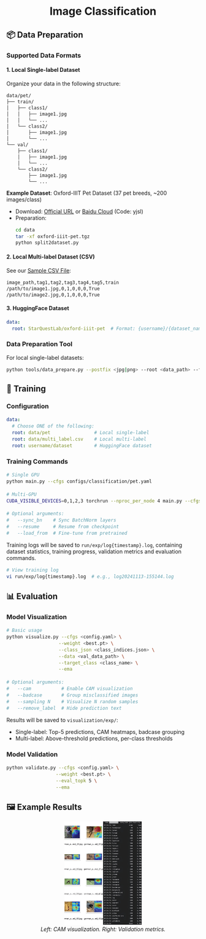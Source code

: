 # <div align="center">Image Classification</div>

## 📦 Data Preparation

### Supported Data Formats

#### 1. Local Single-label Dataset
Organize your data in the following structure:
```
data/pet/
├── train/
│   ├── class1/
│   │   ├── image1.jpg
│   │   └── ...
│   └── class2/
│       ├── image1.jpg
│       └── ...
└── val/
    ├── class1/
    │   ├── image1.jpg
    │   └── ...
    └── class2/
        ├── image1.jpg
        └── ...
```

**Example Dataset**: Oxford-IIIT Pet Dataset (37 pet breeds, ~200 images/class)
- Download: [Official URL](https://s3.amazonaws.com/fast-ai-imageclas/oxford-iiit-pet.tgz) or [Baidu Cloud](https://pan.baidu.com/s/1PjM6kPoTyzNYPZkpmDoC6A) (Code: yjsl)
- Preparation:
  ```bash
  cd data
  tar -xf oxford-iiit-pet.tgz
  python split2dataset.py
  ```

#### 2. Local Multi-label Dataset (CSV)
See our [Sample CSV File](../../data/toy-multi-cls.csv):
```csv
image_path,tag1,tag2,tag3,tag4,tag5,train
/path/to/image1.jpg,0,1,0,0,0,True
/path/to/image2.jpg,0,1,0,0,0,True
```

#### 3. HuggingFace Dataset
```yaml
data:
  root: StarQuestLab/oxford-iiit-pet  # Format: {username}/{dataset_name}
```

### Data Preparation Tool
For local single-label datasets:
```bash
python tools/data_prepare.py --postfix <jpg|png> --root <data_path> --frac <train_set_ratio>
```

## 🚀 Training

### Configuration
```yaml
data:
  # Choose ONE of the following:
  root: data/pet                # Local single-label
  root: data/multi_label.csv    # Local multi-label
  root: username/dataset        # HuggingFace dataset
```

### Training Commands
```bash
# Single GPU
python main.py --cfgs configs/classification/pet.yaml

# Multi-GPU
CUDA_VISIBLE_DEVICES=0,1,2,3 torchrun --nproc_per_node 4 main.py --cfgs configs/classification/pet.yaml

# Optional arguments:
#   --sync_bn    # Sync BatchNorm layers
#   --resume     # Resume from checkpoint
#   --load_from  # Fine-tune from pretrained
```

Training logs will be saved to `run/exp/log{timestamp}.log`, containing dataset statistics, training progress, validation metrics and evaluation commands.
```bash
# View training log
vi run/exp/log{timestamp}.log  # e.g., log20241113-155144.log
```

## 📊 Evaluation

### Model Visualization
```bash
# Basic usage
python visualize.py --cfgs <config.yaml> \
                   --weight <best.pt> \
                   --class_json <class_indices.json> \
                   --data <val_data_path> \
                   --target_class <class_name> \
                   --ema

# Optional arguments:
#   --cam           # Enable CAM visualization
#   --badcase       # Group misclassified images
#   --sampling N    # Visualize N random samples
#   --remove_label  # Hide prediction text
```

Results will be saved to `visualization/exp/`:
- Single-label: Top-5 predictions, CAM heatmaps, badcase grouping
- Multi-label: Above-threshold predictions, per-class thresholds

### Model Validation
```bash
python validate.py --cfgs <config.yaml> \
                  --weight <best.pt> \
                  --eval_topk 5 \
                  --ema
```

## 🖼️ Example Results

<p align="center">
  <img src="../../misc/visual&validation.jpg" width="40%">
  <br>
  <em>Left: CAM visualization. Right: Validation metrics.</em>
</p>